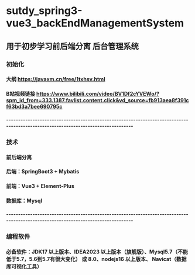 # sutdy_spring3-vue3_backEndManagementSystem
## 用于初步学习前后端分离 后台管理系统
### 初始化
#### 大纲 https://javaxm.cn/free/1txhsv.html
#### B站视频链接 https://www.bilibili.com/video/BV1Df2cYVEWo/?spm_id_from=333.1387.favlist.content.click&vd_source=fb913aea8f391cf63bd3a7bee690795c
#### ---------------------------------------------------------------------------------------------------------------------------------
### 技术
#### 前后端分离
#### 后端：SpringBoot3 + Mybatis
#### 前端：Vue3 + Element-Plus
#### 数据库：Mysql
#### ---------------------------------------------------------------------------------------------------------------------------------
### 编程软件
#### 必备软件：JDK17 以上版本、IDEA2023 以上版本（旗舰版）、Mysql5.7（不能低于5.7，5.6到5.7有很大变化） 或 8.0、nodejs16 以上版本、 Navicat（数据库可视化工具）
